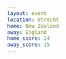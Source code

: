 ```yaml
---
layout: event
location: Utrecht
home: New Zealand
away: England
home_score: 24
away_score: 15
---
```

